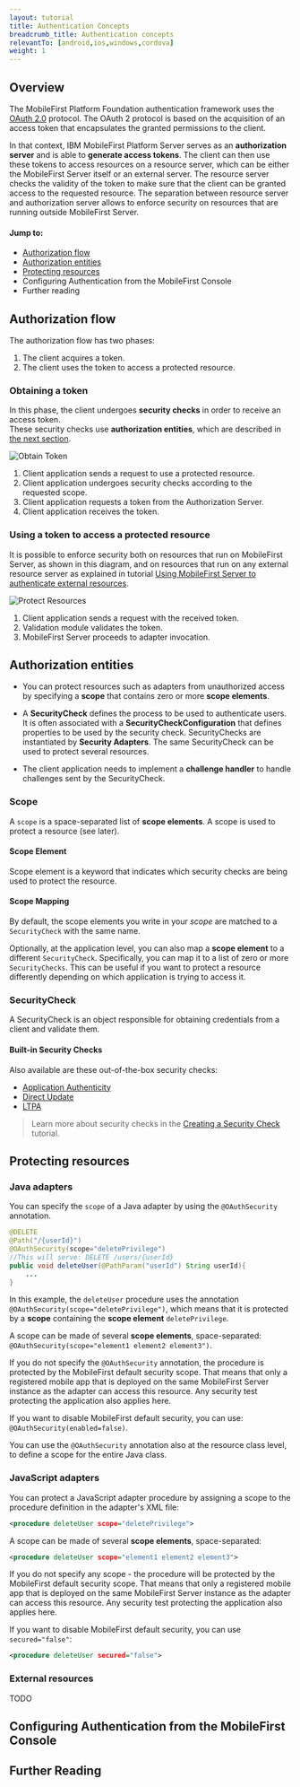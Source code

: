 ```yaml
---
layout: tutorial
title: Authentication Concepts
breadcrumb_title: Authentication concepts
relevantTo: [android,ios,windows,cordova]
weight: 1
---
```


## Overview
The MobileFirst Platform Foundation authentication framework uses the [OAuth 2.0](http://oauth.net/) protocol. The OAuth 2 protocol is based on the acquisition of an access token that encapsulates the granted permissions to the client.  

In that context, IBM MobileFirst Platform Server serves as an **authorization server** and is able to **generate access tokens**. The client can then use these tokens to access resources on a resource server, which can be either the MobileFirst Server itself or an external server. The resource server checks the validity of the token to make sure that the client can be granted access to the requested resource. The separation between resource server and authorization server allows to enforce security on resources that are running outside MobileFirst Server.

#### Jump to:

* [Authorization flow](#authorization-flow)
* [Authorization entities](#authEntities)
* [Protecting resources](#protecting-resources)
* Configuring Authentication from the MobileFirst Console
* Further reading

## Authorization flow
The authorization flow has two phases:

1. The client acquires a token.
2. The client uses the token to access a protected resource.

### Obtaining a token
In this phase, the client undergoes **security checks** in order to receive an access token.  
These security checks use **authorization entities**, which are described in [the next section](#authEntities).  

![Obtain Token](auth-flow-1.jpg)

1. Client application sends a request to use a protected resource.
2. Client application undergoes security checks according to the requested scope.
3. Client application requests a token from the Authorization Server.
4. Client application receives the token.

### Using a token to access a protected resource
It is possible to enforce security both on resources that run on MobileFirst Server, as shown in this diagram, and on resources that run on any external resource server as explained in tutorial [Using MobileFirst Server to authenticate external resources](../../using-mobilefirst-server-authenticate-external-resources/).

![Protect Resources](auth-flow-2.jpg)

1. Client application sends a request with the received token.
2. Validation module validates the token.
3. MobileFirst Server proceeds to adapter invocation.

## Authorization entities
- You can protect resources such as adapters from unauthorized access by specifying a **scope** that contains zero or more **scope elements**.

- A **SecurityCheck** defines the process to be used to authenticate users. It is often associated with a **SecurityCheckConfiguration** that defines properties to be used by the security check. SecurityChecks are instantiated by **Security Adapters**. The same SecurityCheck can be used to protect several resources.

- The client application needs to implement a **challenge handler** to handle challenges sent by the SecurityCheck.

### Scope
A `scope` is a space-separated list of **scope elements**. A scope is used to protect a resource (see later).

#### Scope Element
Scope element is a keyword that indicates which security checks are being used to protect the resource.

#### Scope Mapping
By default, the scope elements you write in your *scope* are matched to a `SecurityCheck` with the same name.

Optionally, at the application level, you can also map a **scope element** to a different `SecurityCheck`. Specifically, you can map it to a list of zero or more `SecurityChecks`. This can be useful if you want to protect a resource differently depending on which application is trying to access it.

### SecurityCheck
A SecurityCheck is an object responsible for obtaining credentials from a client and validate them.

#### Built-in Security Checks
Also available are these out-of-the-box security checks:

- [Application Authenticity](../application-authenticity/)
- [Direct Update](../../using-the-mfpf-sdk/direct-update)
- [LTPA](../websphere-ltpa-based-authentication/)

> Learn more about security checks in the [Creating a Security Check](../creating-a-security-check/) tutorial.

## Protecting resources

### Java adapters
You can specify the `scope` of a Java adapter by using the `@OAuthSecurity` annotation.

```java
@DELETE
@Path("/{userId}")
@OAuthSecurity(scope="deletePrivilege")
//This will serve: DELETE /users/{userId}
public void deleteUser(@PathParam("userId") String userId){
    ...
}
```
In this example, the `deleteUser` procedure uses the annotation `@OAuthSecurity(scope="deletePrivilege")`, which means that it is protected by a **scope** containing the **scope element** `deletePrivilege`.

A scope can be made of several **scope elements**, space-separated: `@OAuthSecurity(scope="element1 element2 element3")`.

If you do not specify the `@OAuthSecurity` annotation, the procedure is protected by the MobileFirst default security scope. That means that only a registered mobile app that is deployed on the same MobileFirst Server instance as the adapter can access this resource. Any security test protecting the application also applies here.

If you want to disable MobileFirst default security, you can use: `@OAuthSecurity(enabled=false)`.

You can use the `@OAuthSecurity` annotation also at the resource class level, to define a scope for the entire Java class.

### JavaScript adapters
You can protect a JavaScript adapter procedure by assigning a scope to the procedure definition in the adapter's XML file:

```xml
<procedure deleteUser scope="deletePrivilege">
```

A scope can be made of several **scope elements**, space-separated:

```xml
<procedure deleteUser scope="element1 element2 element3">
```

If you do not specify any scope - the procedure will be protected by the MobileFirst default security scope. That means that only a registered mobile app that is deployed on the same MobileFirst Server instance as the adapter can access this resource. Any security test protecting the application also applies here.

If you want to disable MobileFirst default security, you can use `secured="false"`:

```xml
<procedure deleteUser secured="false">
```


### External resources
TODO

## Configuring Authentication from the MobileFirst Console

## Further Reading
